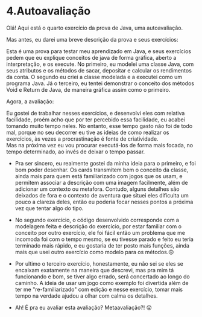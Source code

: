 # 4.Autoavaliação
Olá! Aqui está o quarto exercício da prova de Java, uma autoavaliação.
 
Mas antes, eu darei uma breve descrição da prova e seus exercícios:
 
 Esta é uma prova para testar meu aprendizado em Java, e seus exercícios pedem que eu explique conceitos de java de forma gráfica, aberto a interpretação, e os execute. No 
 primeiro, eu modelei uma classe Java, com seus atributos e os métodos de sacar, depositar e calcular os rendimentos da conta. O segundo eu criei a classe modelada e a executei 
 como um programa Java.  Já o terceiro, eu tentei demonstrar o conceito dos métodos Void e Return de Java, de maneira gráfica assim como o primeiro.
 
Agora, a avaliação:
 
 Eu gostei de trabalhar nesses exercícios, e desenvolvi eles com relativa facilidade, proém acho que por ter percebido essa facilidade, eu acabei tomando muito tempo neles. 
 No entanto, esse tempo gasto não foi de todo mal, porque no seu decorrer eu tive as ideias de como realizar os exercícios, às vezes a procrastinação é fonte de criatividade.  
 Mas na próxima vez eu vou procurar executá-los de forma mais focada, no tempo determinado, ao invés de deixar o tempo passar.
 
 - Pra ser sincero, eu realmente gostei da minha ideia para o primeiro, e foi bom poder desenhar. Os cards transmitem bem o conceito da classe, ainda mais para quem está
 familiarizado com jogos que os usam, e permitem associar a descrição com uma imagem facilmente, além de adicionar um contexto ou metafora. Contudo, alguns detalhes são 
 deixados de fora e o contexto de aventura que situei eles dificulta um pouco a clareza deles, então eu poderia focar nesses pontos a próxima vez que tentar algo do tipo.
 
 - No segundo exercício, o código desenvolvido corresponde com a modelagem feita e descrição do exercício, por estar familiar com o conceito por outro exercício, ele foi fácil 
 então um problema que me incomoda foi com o tempo mesmo, se eu tivesse parado e feito eu teria terminado mais rápido, e eu gostaria de ter posto mais funções, ainda mais que 
 usei outro exercício como modelo para os métodos.🙃
 
 - Por ultimo o terceiro exercício, honestamente, eu não sei se eles se encaixam exatamente na maneira que descrevi, mas pra mim tá funcionando e bom, se tiver algo errado, será 
 concertado ao longo do caminho. A ideia de usar um jogo como exemplo foi divertida além de ter me "re-familiarizado" com edição e nesse exercício, tomar mais tempo na verdade 
 ajudou a olhar com calma os detalhes.
 
 - Ah! É pra eu avaliar esta avaliação? Metaavaliação?! 😲
